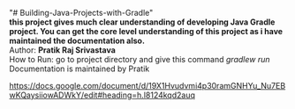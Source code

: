 "# Building-Java-Projects-with-Gradle"  
**this project gives much clear understanding of developing Java Gradle project. You can get the core level understanding of this project as i have maintained the documentation also.**  
Author: **Pratik Raj Srivastava**  
How to Run: go to project directory and give this command *gradlew run*  
Documentation is maintained by Pratik  

https://docs.google.com/document/d/19X1Hvudvmi4p30ramGNHYu_Nu7EBwKQaysiiowADWkY/edit#heading=h.l8124kqd2auq
